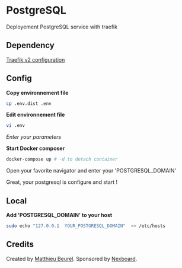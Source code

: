# PostgreSQL

Deployement PostgreSQL service with traefik

## Dependency

[Traefik v2 configuration](https://github.com/mbeurel/traefik)

## Config

**Copy environnement file**
```bash
cp .env.dist .env
```

**Edit environnement file**
```bash
vi .env
```
_Enter your parameters_

**Start Docker composer**
```bash
docker-compose up # -d to detach container
```

Open your favorite navigator and enter your 'POSTGRESQL_DOMAIN'

Great, your postgresql is configure and start !

## Local

**Add 'POSTGRESQL_DOMAIN' to your host**
```bash
sudo echo "127.0.0.1  YOUR_POSTGRESQL_DOMAIN"  >> /etc/hosts
```

## Credits

Created by [Matthieu Beurel](https://www.mbeurel.com). Sponsored by [Nexboard](https://www.nexboard.fr).